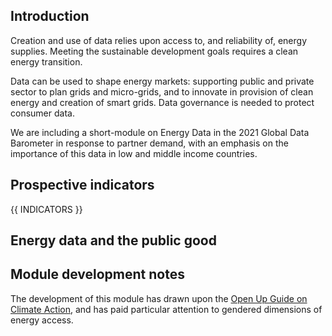 

## Introduction

Creation and use of data relies upon access to, and reliability of, energy supplies. Meeting the sustainable development goals requires a clean energy transition.

Data can be used to shape energy markets: supporting public and private sector to plan grids and micro-grids, and to innovate in provision of clean energy and creation of smart grids. Data governance is needed to protect consumer data. 

We are including a short-module on Energy Data in the 2021 Global Data Barometer in response to partner demand, with an emphasis on the importance of this data in low and middle income countries. 

## Prospective indicators

{{ INDICATORS }}

## Energy data and the public good

## Module development notes

The development of this module has drawn upon the [Open Up Guide on Climate Action](https://open-data-charter.gitbook.io/open-up-guide-using-open-data-to-advance-climate-a/relevant-data-types), and has paid particular attention to gendered dimensions of energy access.

